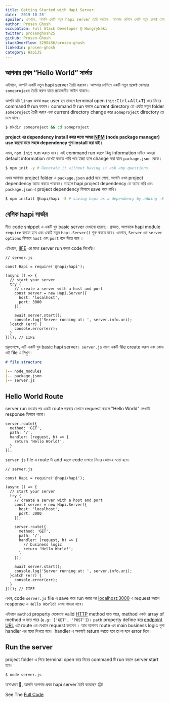 ```yaml
---
title: Getting Started with Hapi Server.
date: '2019-10-25'
spoiler: এইখানে, আপনি একটি নতুন hapi server তৈরি করবেন। আপনার মেশিনে একটি নতুন প্রজেক্ট ফোল্ডার someproject তৈরি করুন যাতে প্রয়োজনীয় ফাইল থাকবে।
author: Prosen Ghosh
occupation: Full Stack Developer @ HungryNaki
twitter: prosenghosh25
gitHub: Prosen-Ghosh
stackOverflow: 3290456/prosen-ghosh
linkedin: prosen-ghosh
category: HapiJS
---
```


## আপনার প্রথম “Hello World” সার্ভার

এইখানে, আপনি একটি নতুন hapi server তৈরি করবেন। আপনার মেশিনে একটি নতুন প্রজেক্ট ফোল্ডার `someproject` তৈরি করুন যাতে প্রয়োজনীয় ফাইল থাকবে।


আপনি যদি `linux` অথবা `mac` user হন তাহলে terminal open (`hit:`<kbd>Ctrl</kbd>+<kbd>Alt</kbd>+<kbd>T</kbd>) করে নিচের command টি run করেন। command টি run করলে current directory তে একটা নতুন folder `someproject` তৈরী করবে এবং current directory change করে `someproject` directory তে চলে যাবে।
```bash
$ mkdir someproject && cd someproject
```

**project এর dependency install করার জন্যে আমরা [NPM] (node package manager) use করবো যাতে সহজে dependency গুলা install করা যাই।**

এখন, `npm init` run করতে হবে। এই command run করলে কিছু information চাইবে আমরা default information রেখেই করতে পারি পরে ইচ্ছা হলে change করা যাবে `package.json` থেকে। 
```bash
$ npm init -y # Generate it without having it ask any questions
```

এখন আপনার project folder এ `package.json` add হয়ে গেছে, আপনি এখন project dependency অ্যাড করতে পারবেন। তাহলে hapi project dependency তে অ্যাড করি এবং `package.json` এ project dependency হিসাবে save করে রাখি।

```bash
$ npm install @hapi/hapi -S # saving hapi as a dependency by adding -S to npm i
```

## বেসিক hapi সার্ভার

নীচে code snippet এ একটি খুব basic server দেখানো হয়েছে। প্রথমত, আপনাকে hapi module `require` করতে হবে এবং একটি নতুন `Hapi.Server()` শুরু করতে হবে। এরপরে, `Server` এর `server options` হিসাবে `host` এবং `port` বলে দিতে হবে ।


এইখানে, [IIFE] এর মধ্যে server run করার code লিখেছি। 

```js{10,11}
// server.js

const Hapi = require('@hapi/hapi');

(async () => {  
  // start your server
  try {
    // create a server with a host and port
    const server = new Hapi.Server({  
      host: 'localhost',
      port: 3000
    });

    await server.start();
    console.log('Server running at: ', server.info.uri);
  }catch (err) {
    console.error(err);
  }
})(); // IIFE
```
প্রকৃতপক্ষে, এটি একটি খুব basic hapi server। `server.js` নামে একটি file create করুন এবং কোড ওই file এ লিখুন।
```markdown
# file stracture

|-- node_modules
|-- package.json
|-- server.js
```
## Hello World Route

server run হওয়ার পর একটা route দরকার যেখানে request করলে "Hello World" লেখাটা response হিসাবে পাবো। 

```js{1,5}
server.route({
  method: 'GET',
  path: '/',
  handler: (request, h) => {
    return 'Hello World!';
  }
});
```

`server.js` file এ route টা add করলে code দেখতে নিচের কোডের মতো হবে। 

```js{14,15,16,17,18,19,20,21}
// server.js

const Hapi = require('@hapi/hapi');

(async () => {  
  // start your server
  try {
    // create a server with a host and port
    const server = new Hapi.Server({  
      host: 'localhost',
      port: 3000
    });

    server.route({
      method: 'GET',
      path: '/',
      handler: (request, h) => {
        // business logic
        return 'Hello World!';
      }
    });

    await server.start();
    console.log('Server running at: ', server.info.uri);
  }catch (err) {
    console.error(err);
  }
})(); // IIFE
```
এখন, code `server.js` file এ save করে run করার পর [localhost:3000](localhost:3000) এ request করলে response এ `Hello World!` লেখা পাওয়া যাবে।

এইখানে `method` property যেকোনো valid [HTTP] method হতে পারে, method একটা array of method ও হতে পারে (`e.g: ['GET', 'POST']`)। `path` property define করে [endpoint URL] এই route এর যেখানে request করবেন । আর আপনার route এর main business logic গুলা handler এর মধ্যে লিখতে হবে। handler এ অবশ্যই return করতে হবে তা না হলে error দিবে। 

## Run the server

project folder এ গিয়ে terminal open করে নিচের command টি run করলে server start হবে। 

```bash
$ node server.js
```

অসাধারণ 🎉, আপনি আপনার প্রথম hapi server তৈরি করেছেন 😍!

See The [Full Code]

[HTTP]: <https://developer.mozilla.org/en-US/docs/Web/HTTP/Methods>
[endpoint URL]: <https://stackoverflow.com/a/18768849/3290456>
[NPM]: <https://www.npmjs.com/>
[IIFE]: <https://developer.mozilla.org/en-US/docs/Glossary/IIFE>
[Full Code]: <https://gist.github.com/Prosen-Ghosh/2d27eb4f6913032be2b3578092187841>
